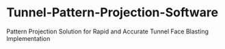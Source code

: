 # Tunnel-Pattern-Projection-Software
Pattern Projection Solution for Rapid and Accurate Tunnel Face Blasting Implementation
